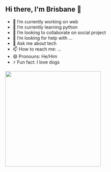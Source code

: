 ## Hi there, I'm Brisbane 👋


- 🔭 I’m currently working on web
- 🌱 I’m currently learning python
- 👯 I’m looking to collaborate on social project
- 🤔 I’m looking for help with ...
- 💬 Ask me about tech
- 📫 How to reach me: ...
- 😄 Pronouns: He/Him
- ⚡ Fun fact: I love dogs

<img src="https://user-images.githubusercontent.com/74038190/236119160-976a0405-caa7-470c-9356-16d43402ea0a.gif" width="300"></img>

